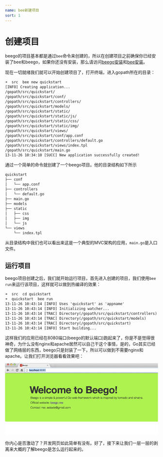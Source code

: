 ```yaml
---
name: bee新建项目
sort: 1
---
```


# 创建项目
beego的项目基本都是通过`bee`命令来创建的，所以在创建项目之前确保你已经安装了bee和beego，如果你还没有安装，那么请访问[beego安装](../install/install.md)和[bee安装](../install/bee.md)。

现在一切就绪我们就可以开始创建项目了，打开终端，进入gopath所在的目录：

	➜  src  bee new quickstart
	[INFO] Creating application...
	/gopath/src/quickstart/
	/gopath/src/quickstart/conf/
	/gopath/src/quickstart/controllers/
	/gopath/src/quickstart/models/
	/gopath/src/quickstart/static/
	/gopath/src/quickstart/static/js/
	/gopath/src/quickstart/static/css/
	/gopath/src/quickstart/static/img/
	/gopath/src/quickstart/views/
	/gopath/src/quickstart/conf/app.conf
	/gopath/src/quickstart/controllers/default.go
	/gopath/src/quickstart/views/index.tpl
	/gopath/src/quickstart/main.go
	13-11-26 10:34:10 [SUCC] New application successfully created!
	
通过一个简单的命令就创建了一个beego项目。他的目录结构如下所示

	quickstart
	├── conf
	│   └── app.conf
	├── controllers
	│   └── default.go
	├── main.go
	├── models
	├── static
	│   ├── css
	│   ├── img
	│   └── js
	└── views
	    └── index.tpl	

从目录结构中我们也可以看出来这是一个典型的MVC架构的应用，`main.go`是入口文件。				
## 运行项目
beego项目创建之后，我们就开始运行项目，首先进入创建的项目，我们使用`bee run`来运行该项目，这样就可以做到热编译的效果：

	➜  src  cd quickstart
	➜  quickstart  bee run
	13-11-26 10:43:14 [INFO] Uses 'quickstart' as 'appname'
	13-11-26 10:43:14 [INFO] Initializing watcher...
	13-11-26 10:43:14 [TRAC] Directory(/gopath/src/quickstart/controllers)
	13-11-26 10:43:14 [TRAC] Directory(/gopath/src/quickstart/models)
	13-11-26 10:43:14 [TRAC] Directory(/gopath/src/quickstart)
	13-11-26 10:43:14 [INFO] Start building...

这样我们的应用已经在8080端口(beego的默认端口)跑起来了，你是不是觉得很神奇，为什么没有nginx和apache居然可以自己干这个事情，是的，Go其实已经做了网络层的东西，beego只是封装了一下，所以可以做到不需要nginx和apache。让我们打开浏览器看看效果吧：

![](../images/beerun.png)

你内心是否激动了？开发网页如此简单有没有。好了，接下来让我们一层一层的剥离来大概的了解beego是怎么运行起来的。